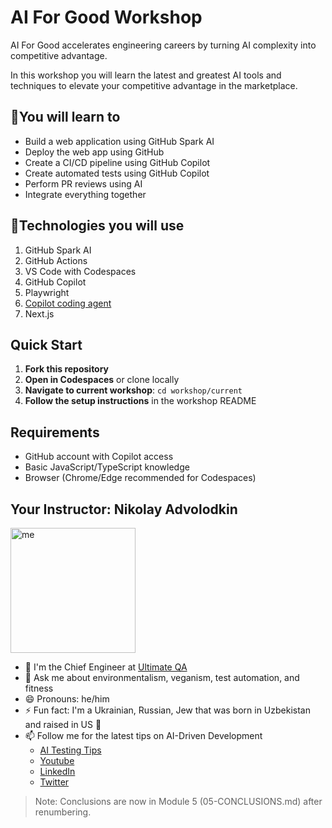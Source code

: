 # AI For Good Workshop

AI For Good accelerates engineering careers by turning AI complexity into competitive advantage.

In this workshop you will learn the latest and greatest AI tools and techniques to elevate your competitive advantage in the marketplace.

## 🧠You will learn to

- Build a web application using GitHub Spark AI
- Deploy the web app using GitHub
- Create a CI/CD pipeline using GitHub Copilot
- Create automated tests using GitHub Copilot
- Perform PR reviews using AI
- Integrate everything together

## 🔧Technologies you will use

1. GitHub Spark AI
2. GitHub Actions
3. VS Code with Codespaces
4. GitHub Copilot
5. Playwright
6. [Copilot coding agent](https://docs.github.com/en/enterprise-cloud@latest/copilot/concepts/coding-agent/coding-agent)
7. Next.js

## Quick Start

1. **Fork this repository**
2. **Open in Codespaces** or clone locally
3. **Navigate to current workshop**: `cd workshop/current`
4. **Follow the setup instructions** in the workshop README

## Requirements

- GitHub account with Copilot access
- Basic JavaScript/TypeScript knowledge
- Browser (Chrome/Edge recommended for Codespaces)

## Your Instructor: Nikolay Advolodkin

<img src="./graphics/NikolayAndMia.JPG" alt="me" width="200"/>

- 🔭 I'm the Chief Engineer at [Ultimate QA](https://ultimateqa.com/consulting)
- 💬 Ask me about environmentalism, veganism, test automation, and fitness
- 😄 Pronouns: he/him
- ⚡ Fun fact: I'm a Ukrainian, Russian, Jew that was born in Uzbekistan and raised in US 🤯
- 📫 Follow me for the latest tips on AI-Driven Development
  - [AI Testing Tips](https://ultimateqa.ck.page/ai-testing-tips)
  - [Youtube](https://www.youtube.com/ultimateqa?sub_confirmation=1)
  - [LinkedIn](https://www.linkedin.com/in/nikolayadvolodkin/)
  - [Twitter](https://twitter.com/intent/follow?screen_name=nikolay_a00)

> Note: Conclusions are now in Module 5 (05-CONCLUSIONS.md) after renumbering.
